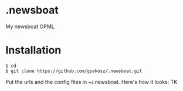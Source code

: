 # .newsboat
My newsboat OPML

# Installation
```
$ cd
$ git clone https://github.com/gpakosz/.newsboat.git
```

Put the urls and the config files in ~/.newsboat. Here's how it looks: TK

